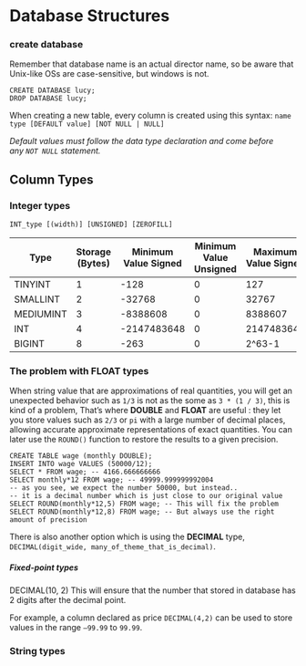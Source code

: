 # Database Structures

### create database

Remember that database name is an actual director name, so be aware that Unix-like OSs are case-sensitive, but windows is not.

```mysql
CREATE DATABASE lucy;
DROP DATABASE lucy;
```

When creating a new table, every column is created using this syntax:
`name type [DEFAULT value] [NOT NULL | NULL] `

_Default values must follow the data type declaration and come before any `NOT NULL` statement._
## Column Types
### Integer types

`INT_type [(width)] [UNSIGNED] [ZEROFILL]`

| Type	| Storage (Bytes)	| Minimum Value Signed	| Minimum Value Unsigned | Maximum Value Signed	| Maximum Value Unsigned |
| -- | -- | -- | -- | -- | -- |
| TINYINT | 1 |	-128	| 0 |	127	| 255 |
| SMALLINT | 	2	| -32768	 | 0 |	32767 |	65535 |
| MEDIUMINT |	3 |	-8388608 |	0	| 8388607	 | 16777215 |
| INT |	4 |	-2147483648 |	0 | 2147483647	| 4294967295 |
| BIGINT |	8	| -263 |	0	| 2^63-1	| 2^64-1 |

### The problem with FLOAT types

When string value that are approximations of real quantities, you will get an unexpected behavior such as `1/3` is not as the some as `3 * (1 / 3)`, this is kind of a problem, That’s where **DOUBLE** and **FLOAT** are useful : they let you store values such as `2/3` or `pi` with a large number of decimal places, allowing accurate approximate representations of exact quantities. You can later use the `ROUND()` function to restore the results to a given precision.

```mysql
CREATE TABLE wage (monthly DOUBLE);
INSERT INTO wage VALUES (50000/12);
SELECT * FROM wage; -- 4166.666666666
SELECT monthly*12 FROM wage; -- 49999.999999992004
-- as you see, we expect the number 50000, but instead..
-- it is a decimal number which is just close to our original value
SELECT ROUND(monthly*12,5) FROM wage; -- This will fix the problem
SELECT ROUND(monthly*12,8) FROM wage; -- But always use the right amount of precision
```

There is also another option which is using the **DECIMAL** type, `DECIMAL(digit_wide, many_of_theme_that_is_decimal)`.

##### Fixed-point types

DECIMAL(10, 2) This will ensure that the number that stored in database has 2 digits after the decimal point.

For example, a column declared as price `DECIMAL(4,2)` can be used to store values in the range `–99.99` to `99.99`.

### String types

